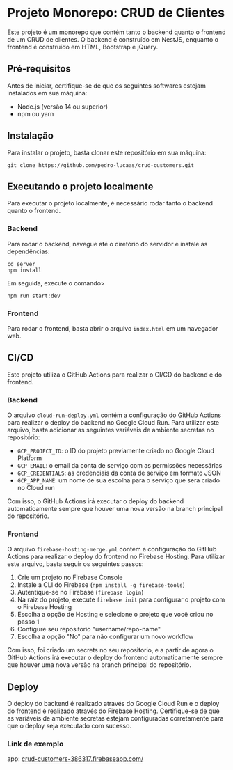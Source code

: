 # Projeto Monorepo: CRUD de Clientes

Este projeto é um monorepo que contém tanto o backend quanto o frontend de um CRUD de clientes. O backend é construído em NestJS, enquanto o frontend é construído em HTML, Bootstrap e jQuery.

## Pré-requisitos

Antes de iniciar, certifique-se de que os seguintes softwares estejam instalados em sua máquina:

- Node.js (versão 14 ou superior)
- npm ou yarn

## Instalação

Para instalar o projeto, basta clonar este repositório em sua máquina:

```
git clone https://github.com/pedro-lucaas/crud-customers.git
```

## Executando o projeto localmente

Para executar o projeto localmente, é necessário rodar tanto o backend quanto o frontend.

### Backend

Para rodar o backend, navegue até o diretório do servidor e instale as dependências:

```
cd server
npm install
```

Em seguida, execute o comando>

```
npm run start:dev
```

### Frontend

Para rodar o frontend, basta abrir o arquivo `index.html` em um navegador web.

## CI/CD

Este projeto utiliza o GitHub Actions para realizar o CI/CD do backend e do frontend.

### Backend

O arquivo `cloud-run-deploy.yml` contém a configuração do GitHub Actions para realizar o deploy do backend no Google Cloud Run. Para utilizar este arquivo, basta adicionar as seguintes variáveis de ambiente secretas no repositório:

- `GCP_PROJECT_ID`: o ID do projeto previamente criado no Google Cloud Platform
- `GCP_EMAIL`: o email da conta de serviço com as permissões necessárias
- `GCP_CREDENTIALS`: as credenciais da conta de serviço em formato JSON
- `GCP_APP_NAME`: um nome de sua escolha para o serviço que sera criado no Cloud run

Com isso, o GitHub Actions irá executar o deploy do backend automaticamente sempre que houver uma nova versão na branch principal do repositório.

### Frontend

O arquivo `firebase-hosting-merge.yml` contém a configuração do GitHub Actions para realizar o deploy do frontend no Firebase Hosting. Para utilizar este arquivo, basta seguir os seguintes passos:

1. Crie um projeto no Firebase Console
2. Instale a CLI do Firebase (`npm install -g firebase-tools`)
3. Autentique-se no Firebase (`firebase login`)
4. Na raiz do projeto, execute `firebase init` para configurar o projeto com o Firebase Hosting
6. Escolha a opção de Hosting e selecione o projeto que você criou no passo 1
7. Configure seu repositorio "username/repo-name"
10. Escolha a opção "No" para não configurar um novo workflow

Com isso, foi criado um secrets no seu repositorio, e a partir de agora o GitHub Actions irá executar o deploy do frontend automaticamente sempre que houver uma nova versão na branch principal do repositório.

## Deploy

O deploy do backend é realizado através do Google Cloud Run e o deploy do frontend é realizado através do Firebase Hosting. Certifique-se de que as variáveis de ambiente secretas estejam configuradas corretamente para que o deploy seja executado com sucesso.

### Link de exemplo 
app: [crud-customers-386317.firebaseapp.com/](https://crud-customers-386317.firebaseapp.com/)
